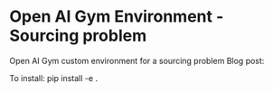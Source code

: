# Open AI Gym Environment - Sourcing problem
Open AI Gym custom environment for a sourcing problem
Blog post: 

To install: pip install -e .